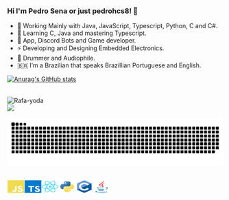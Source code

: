 ### Hi I'm Pedro Sena or just pedrohcs8! 👋

- 🔭 Working Mainly with Java, JavaScript, Typescript, Python, C and C#.
- 🌱 Learning C, Java and mastering Typescript.
- 🧭 App, Discord Bots and Game developer.
- ⚡ Developing and Designing Embedded Electronics.
- 🥁 Drummer and Audiophile.
- 🇧🇷 I’m a Brazilian that speaks Brazillian Portuguese and English.

[![Anurag's GitHub stats](https://github-readme-stats.vercel.app/api?username=pedrohcs8)](https://github.com/anuraghazra/github-readme-stats)
<div style="display: inline_block"><br>
    <img align="center" alt="Rafa-yoda" src="https://cdn.discordapp.com/attachments/788515118425571378/889189481641545778/thanks.gif">
</div>


<div style='display: inline_block'>
  <a href="https://www.youtube.com/channel/UCOGQK41J8nLNbzmUI5BoUxw" target="_blank"><img src="https://img.shields.io/badge/YouTube-FF0000?style=for-the-badge&logo=youtube&logoColor=white" target="_blank">
</div>
  
  ![Snake animation](https://github.com/pedrohcs8/pedrohcs8/blob/output/github-contribution-grid-snake.svg)


<div style="display: inline_block"><br>
  <img align="left" height="30" width="40" src="https://raw.githubusercontent.com/devicons/devicon/master/icons/javascript/javascript-plain.svg">
  <img align="left" height="30" width="40" src="https://raw.githubusercontent.com/devicons/devicon/master/icons/typescript/typescript-plain.svg">
  <img align="left" height="30" width="40" src="https://raw.githubusercontent.com/devicons/devicon/refs/heads/master/icons/react/react-original.svg">
  <img align="left" height="30" width="40" src="https://raw.githubusercontent.com/devicons/devicon/master/icons/python/python-original.svg">
  <img align="left" height="30" width="40" src="https://raw.githubusercontent.com/devicons/devicon/refs/heads/master/icons/c/c-original.svg">
  <img align="left" height="30" width="40" src="https://raw.githubusercontent.com/devicons/devicon/refs/heads/master/icons/java/java-original.svg">
</div>
